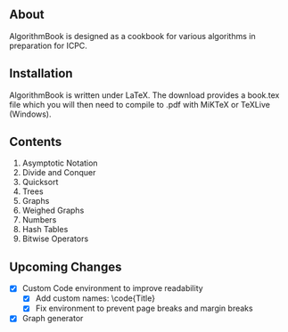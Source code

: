 ## About

AlgorithmBook is designed as a cookbook for various algorithms in preparation for ICPC.

## Installation
AlgorithmBook is written under LaTeX. The download provides a book.tex file which you will then need to compile to .pdf with MiKTeX or TeXLive (Windows).

## Contents
1. Asymptotic Notation
2. Divide and Conquer
3. Quicksort
4. Trees
5. Graphs
6. Weighed Graphs
7. Numbers
8. Hash Tables
9. Bitwise Operators

## Upcoming Changes

- [x] Custom Code environment to improve readability
  - [x] Add custom names:  \\code\{Title\}
  - [x] Fix environment to prevent page breaks and margin breaks

- [x] Graph generator
